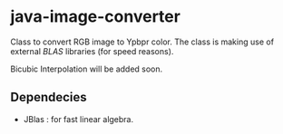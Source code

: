 # java-image-converter

Class to convert RGB image to Ypbpr color.
The class is making use of external *BLAS* libraries (for speed reasons). 

Bicubic Interpolation will be added soon.

## Dependecies 

- JBlas : for fast linear algebra.
